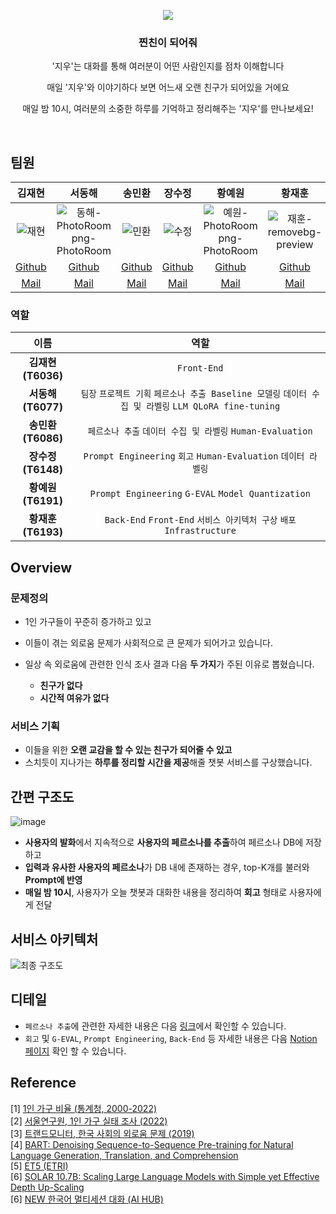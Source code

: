 <p align="center">
  <img src="https://github.com/boostcampaitech6/level2-3-nlp-finalproject-nlp-06/assets/82081872/4755bea6-bf2a-4748-8325-4e132eb15369">
</p>

### <p align="center">찐친이 되어줘</p>
<p align="center"> '지우'는 대화를 통해 여러분이 어떤 사람인지를 점차 이해합니다</p>
<p align="center"> 매일 '지우'와 이야기하다 보면 어느새 오랜 친구가 되어있을 거에요</p> 
<p align="center"> 매일 밤 10시, 여러분의 소중한 하루를 기억하고 정리해주는 '지우'를 만나보세요!</p>
<br>

## 팀원
|김재현|서동해|송민환|장수정|황예원|황재훈|
|:--:|:--:|:--:|:--:|:--:|:--:|
|![재현](https://github.com/boostcampaitech6/level2-klue-nlp-06/assets/82081872/fa007f29-007b-42c0-bb1a-f95176ad7d93)|![동해-PhotoRoom png-PhotoRoom](https://github.com/boostcampaitech6/level2-klue-nlp-06/assets/82081872/7ba86ba4-cd7a-4366-97aa-7669e7994a78)|![민환](https://github.com/boostcampaitech6/level2-klue-nlp-06/assets/82081872/a3614eb6-4757-4390-9196-f82a455b4418)|![수정](https://github.com/boostcampaitech6/level2-klue-nlp-06/assets/82081872/39b8b55c-d1d8-4125-bbf2-11a695bcbc23)|![예원-PhotoRoom png-PhotoRoom](https://github.com/boostcampaitech6/level2-klue-nlp-06/assets/82081872/46ab92c3-e6cc-455a-b9c3-a225c8730048)|![재훈-removebg-preview](https://github.com/boostcampaitech6/level2-klue-nlp-06/assets/82081872/5d8cf554-d59a-44fa-802d-38bd66111263)|
|[Github](https://github.com/finn-sharp)|[Github](https://github.com/DonghaeSuh)|[Github](https://github.com/codestudy25)|[Github](https://github.com/jo9392)|[Github](https://github.com/yeowonh)|[Github](https://github.com/iloveonsen)|
|[Mail](penguin-klg@jnu.ac.kr)|[Mail](donghaesuh2@gmail.com)|[Mail](meenham_song@naver.com)|[Mail](jo23892389@gmail.com)|[Mail](yeowonh@sju.ac.kr)|[Mail](mgs05144@gmail.com)|

### 역할
|이름|역할|
|:--:|:--:|
| **김재현(T6036)** | ```Front-End``` | 
| **서동해(T6077)** | ```팀장``` ```프로젝트 기획``` ```페르소나 추출 Baseline 모델링``` ```데이터 수집 및 라벨링``` ```LLM QLoRA fine-tuning```|
| **송민환(T6086)** | ```페르소나 추출``` ```데이터 수집 및 라벨링``` ```Human-Evaluation``` |
| **장수정(T6148)** | ```Prompt Engineering``` ```회고``` ```Human-Evaluation``` ```데이터 라벨링``` |
| **황예원(T6191)** | ```Prompt Engineering``` ```G-EVAL``` ```Model Quantization``` |
| **황재훈(T6193)** | ```Back-End``` ```Front-End``` ```서비스 아키텍처 구상``` ```배포``` ```Infrastructure```  |

## Overview
### 문제정의
- 1인 가구들이 꾸준히 증가하고 있고
- 이들이 겪는 외로움 문제가 사회적으로 큰 문제가 되어가고 있습니다.

- 일상 속 외로움에 관련한 인식 조사 결과 다음 **두 가지**가 주된 이유로 뽑혔습니다.
  - **친구가 없다**
  - **시간적 여유가 없다** 

### 서비스 기획
- 이들을 위한 **오랜 교감을 할 수 있는 친구가 되어줄 수 있고** 
- 스치듯이 지나가는 **하루를 정리할 시간을 제공**해줄 챗봇 서비스를 구상했습니다.

## 간편 구조도
![image](https://github.com/boostcampaitech6/level2-3-nlp-finalproject-nlp-06/assets/82081872/fabd52bd-bb02-4bb9-ad97-efdf58a777d0)
- **사용자의 발화**에서 지속적으로 **사용자의 페르소나를 추출**하여 페르소나 DB에 저장하고
- **입력과 유사한 사용자의 페르소나**가 DB 내에 존재하는 경우, top-K개를 불러와 **Prompt에 반영**
- **매일 밤 10시**, 사용자가 오늘 챗봇과 대화한 내용을 정리하여 **회고** 형태로 사용자에게 전달

## 서비스 아키텍처
![최종 구조도](https://github.com/boostcampaitech6/level2-3-nlp-finalproject-nlp-06/assets/82081872/afeb57a9-3480-4f84-b0c7-4a198e3b903f)

## 디테일
- ```페르소나 추출```에 관련한 자세한 내용은 다음 [링크](https://blog.naver.com/gypsi12/223396121146)에서 확인할 수 있습니다.
- ```회고``` 및 ```G-EVAL```, ```Prompt Engineering```, ```Back-End``` 등 자세한 내용은 다음 [Notion 페이지](https://boostcampait.notion.site/6-NLP-cad0911b71664946986a12e2e8064319?p=a94574983fb940a49c9f1fb9a4e98bbe&pm=c) 확인 할 수 있습니다.

## Reference
[1] [1인 가구 비율 (통계청, 2000-2022)](https://www.index.go.kr/unity/potal/indicator/IndexInfo.do?popup=Y&clasCd=2&idxCd=5065)\
[2] [서울연구원, 1인 가구 실태 조사 (2022)](https://www.si.re.kr/node/66227)\
[3] [트랜드모니터, 한국 사회의 외로움 문제 (2019)](https://trendmonitor.co.kr/tmweb/trend/allTrend/detail.do?bIdx=1803&code=0501&trendType=CKOREA)\
[4] [BART: Denoising Sequence-to-Sequence Pre-training for Natural Language Generation, 
Translation, and Comprehension](https://arxiv.org/abs/1910.13461)\
[5] [ET5 (ETRI)](https://aiopen.etri.re.kr/et5Model)\
[6] [SOLAR 10.7B: Scaling Large Language Models with Simple yet Effective Depth Up-Scaling](https://aiopen.etri.re.kr/et5Model)\
[6] [NEW 한국어 멀티세션 대화 (AI HUB)](https://www.aihub.or.kr/aihubdata/data/view.do?currMenu=115&topMenu=100&dataSetSn=71630)
